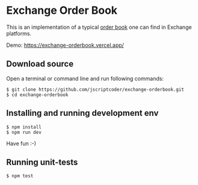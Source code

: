 # Exchange Order Book

This is an implementation of a typical [order book](https://www.coindesk.com/crypto-trading-101-how-to-read-an-exchange-order-book/) one can find in Exchange platforms.

Demo: https://exchange-orderbook.vercel.app/

## Download source
Open a terminal or command line and run following commands:
```shell
$ git clone https://github.com/jscriptcoder/exchange-orderbook.git
$ cd exchange-orderbook
```

## Installing and running development env
```shell
$ npm install
$ npm run dev
```

Have fun :-)

## Running unit-tests
```shell
$ npm test
```

